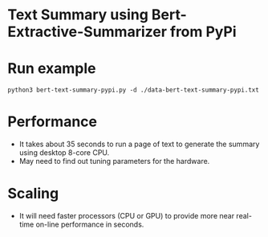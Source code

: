 # Text Summary using Bert-Extractive-Summarizer from PyPi
#

# Run example
```
python3 bert-text-summary-pypi.py -d ./data-bert-text-summary-pypi.txt
```

# Performance
* It takes about 35 seconds to run a page of text to generate the summary using desktop 8-core CPU.
* May need to find out tuning parameters for the hardware.

# Scaling
* It will need faster processors (CPU or GPU) to provide more near real-time on-line performance in seconds.



